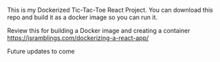 This is my Dockerized Tic-Tac-Toe React Project. You can download this repo and build it as a docker image so you can run it.

Review this for building a Docker image and creating a container
https://jsramblings.com/dockerizing-a-react-app/

Future updates to come